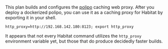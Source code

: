 This plan builds and configures the [polipo](https://www.irif.univ-paris-diderot.fr/~jch/software/polipo/) caching web proxy. After you deploy a dockerized polipo, you can use it as a caching proxy for Habitat by exporting it in your shell.

    http_proxy=http://192.168.142.180:8123; export http_proxy

It appears that not every Habitat command utilizes the `http_proxy` environment variable yet, but those that do produce decidedly faster builds.
